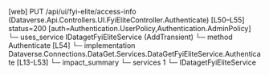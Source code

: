 [web] PUT /api/ui/fyi-elite/access-info  (Dataverse.Api.Controllers.UI.FyiEliteController.Authenticate)  [L50–L55] status=200 [auth=Authentication.UserPolicy,Authentication.AdminPolicy]
  └─ uses_service IDatagetFyiEliteService (AddTransient)
    └─ method Authenticate [L54]
      └─ implementation Dataverse.Connections.DataGet.Services.DataGetFyiEliteService.Authenticate [L13-L53]
  └─ impact_summary
    └─ services 1
      └─ IDatagetFyiEliteService

